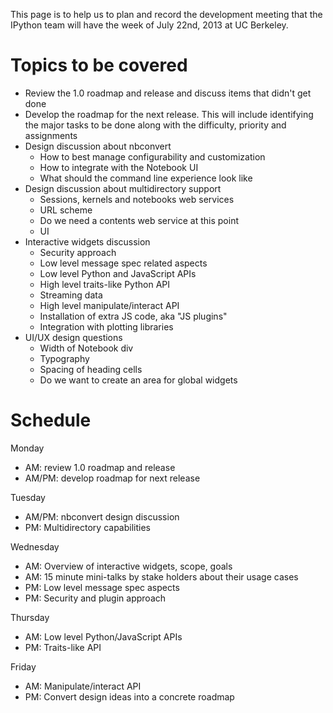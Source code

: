 This page is to help us to plan and record the development meeting that the IPython team will have the week of July 22nd, 2013 at UC Berkeley.

# Topics to be covered

* Review the 1.0 roadmap and release and discuss items that didn't get done
* Develop the roadmap for the next release. This will include identifying the major tasks to be done along with the difficulty, priority and assignments
* Design discussion about nbconvert
  - How to best manage configurability and customization
  - How to integrate with the Notebook UI
  - What should the command line experience look like
* Design discussion about multidirectory support
  - Sessions, kernels and notebooks web services
  - URL scheme
  - Do we need a contents web service at this point
  - UI
* Interactive widgets discussion
  - Security approach
  - Low level message spec related aspects
  - Low level Python and JavaScript APIs
  - High level traits-like Python API
  - Streaming data
  - High level manipulate/interact API
  - Installation of extra JS code, aka "JS plugins"
  - Integration with plotting libraries
* UI/UX design questions
  - Width of Notebook div
  - Typography
  - Spacing of heading cells
  - Do we want to create an area for global widgets

# Schedule

Monday

* AM: review 1.0 roadmap and release
* AM/PM: develop roadmap for next release

Tuesday

* AM/PM: nbconvert design discussion
* PM: Multidirectory capabilities

Wednesday


* AM: Overview of interactive widgets, scope, goals
* AM: 15 minute mini-talks by stake holders about their usage cases
* PM: Low level message spec aspects
* PM: Security and plugin approach

Thursday

* AM: Low level Python/JavaScript APIs
* PM: Traits-like API

Friday

* AM: Manipulate/interact API
* PM: Convert design ideas into a concrete roadmap